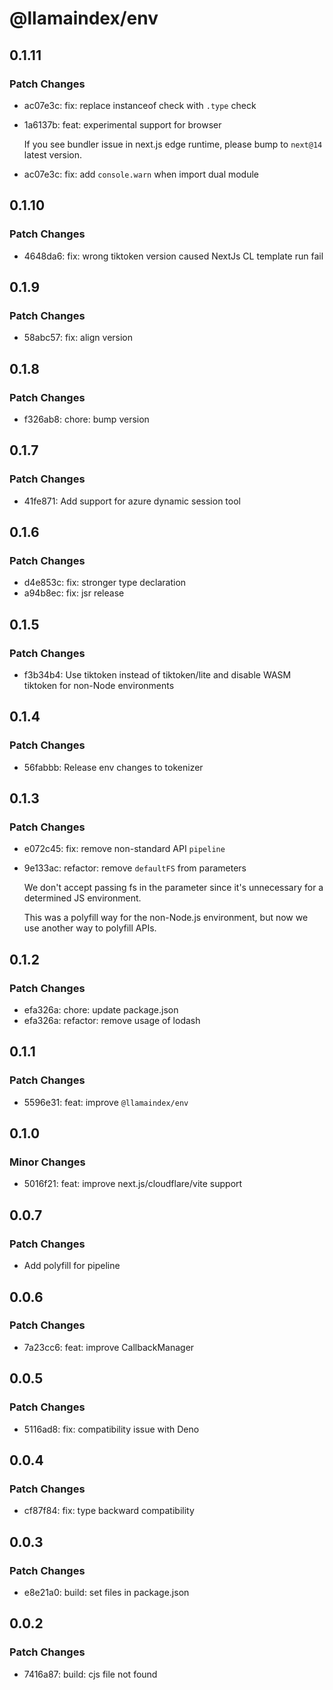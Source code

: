 # @llamaindex/env

## 0.1.11

### Patch Changes

- ac07e3c: fix: replace instanceof check with `.type` check
- 1a6137b: feat: experimental support for browser

  If you see bundler issue in next.js edge runtime, please bump to `next@14` latest version.

- ac07e3c: fix: add `console.warn` when import dual module

## 0.1.10

### Patch Changes

- 4648da6: fix: wrong tiktoken version caused NextJs CL template run fail

## 0.1.9

### Patch Changes

- 58abc57: fix: align version

## 0.1.8

### Patch Changes

- f326ab8: chore: bump version

## 0.1.7

### Patch Changes

- 41fe871: Add support for azure dynamic session tool

## 0.1.6

### Patch Changes

- d4e853c: fix: stronger type declaration
- a94b8ec: fix: jsr release

## 0.1.5

### Patch Changes

- f3b34b4: Use tiktoken instead of tiktoken/lite and disable WASM tiktoken for non-Node environments

## 0.1.4

### Patch Changes

- 56fabbb: Release env changes to tokenizer

## 0.1.3

### Patch Changes

- e072c45: fix: remove non-standard API `pipeline`
- 9e133ac: refactor: remove `defaultFS` from parameters

  We don't accept passing fs in the parameter since it's unnecessary for a determined JS environment.

  This was a polyfill way for the non-Node.js environment, but now we use another way to polyfill APIs.

## 0.1.2

### Patch Changes

- efa326a: chore: update package.json
- efa326a: refactor: remove usage of lodash

## 0.1.1

### Patch Changes

- 5596e31: feat: improve `@llamaindex/env`

## 0.1.0

### Minor Changes

- 5016f21: feat: improve next.js/cloudflare/vite support

## 0.0.7

### Patch Changes

- Add polyfill for pipeline

## 0.0.6

### Patch Changes

- 7a23cc6: feat: improve CallbackManager

## 0.0.5

### Patch Changes

- 5116ad8: fix: compatibility issue with Deno

## 0.0.4

### Patch Changes

- cf87f84: fix: type backward compatibility

## 0.0.3

### Patch Changes

- e8e21a0: build: set files in package.json

## 0.0.2

### Patch Changes

- 7416a87: build: cjs file not found
